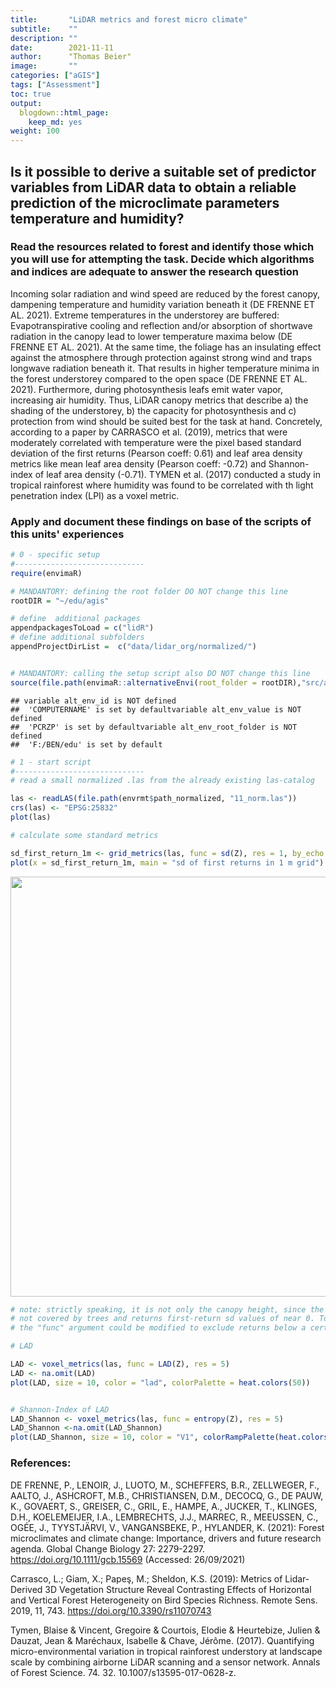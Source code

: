 ```yaml
---
title:       "LiDAR metrics and forest micro climate"
subtitle:    ""
description: ""
date:        2021-11-11
author:      "Thomas Beier"
image:       ""
categories: ["aGIS"]
tags: ["Assessment"]
toc: true
output:
  blogdown::html_page:
    keep_md: yes
weight: 100
---
```





## Is it possible to derive a suitable set of predictor variables from LiDAR data to obtain a reliable prediction of the microclimate parameters temperature and humidity?

### Read the resources related to forest and identify those which you will use for attempting the task. Decide which algorithms and indices are adequate to answer the research question

Incoming solar radiation and wind speed are reduced by the forest canopy, dampening temperature and humidity variation beneath it (DE FRENNE ET AL. 2021). Extreme temperatures in the understorey are buffered: Evapotranspirative cooling and reflection and/or absorption of shortwave radiation in the canopy lead to lower temperature maxima below (DE FRENNE ET AL. 2021). At the same time, the foliage has an insulating effect against the atmosphere through protection against strong wind and traps longwave radiation beneath it. That results in higher temperature minima in the forest understorey compared to the open space (DE FRENNE ET AL. 2021). Furthermore, during photosynthesis leafs emit water vapor, increasing air humidity. Thus, LiDAR canopy metrics that describe a) the shading of the understorey, b) the capacity for photosynthesis and c) protection from wind should be suited best for the task at hand. Concretely, according to a paper by CARRASCO et al. (2019), metrics that were moderately correlated with temperature were the pixel based standard deviation of the first returns (Pearson coeff: 0.61) and leaf area density metrics like mean leaf area density (Pearson coeff: -0.72) and Shannon-index of leaf area density (-0.71). TYMEN et al. (2017) conducted a study in tropical rainforest where humidity was found to be correlated with th light penetration index (LPI) as a voxel metric.

### Apply and document these findings on base of the scripts of this units' experiences


```r
# 0 - specific setup
#-----------------------------
require(envimaR)

# MANDANTORY: defining the root folder DO NOT change this line
rootDIR = "~/edu/agis"

# define  additional packages
appendpackagesToLoad = c("lidR")
# define additional subfolders
appendProjectDirList =  c("data/lidar_org/normalized/")


# MANDANTORY: calling the setup script also DO NOT change this line
source(file.path(envimaR::alternativeEnvi(root_folder = rootDIR),"src/agis_setup.R"),echo = FALSE)
```

```
## variable alt_env_id is NOT defined
##  'COMPUTERNAME' is set by defaultvariable alt_env_value is NOT defined
##  'PCRZP' is set by defaultvariable alt_env_root_folder is NOT defined
##  'F:/BEN/edu' is set by default
```

```r
# 1 - start script
#-----------------------------
# read a small normalized .las from the already existing las-catalog

las <- readLAS(file.path(envrmt$path_normalized, "11_norm.las"))
crs(las) <- "EPSG:25832"
plot(las)

# calculate some standard metrics

sd_first_return_1m <- grid_metrics(las, func = sd(Z), res = 1, by_echo = "first")
plot(x = sd_first_return_1m, main = "sd of first returns in 1 m grid")
```

<img src="{{< blogdown/postref >}}index_files/figure-html/unnamed-chunk-1-1.png" width="672" />

```r
# note: strictly speaking, it is not only the canopy height, since the road L3092 is 
# not covered by trees and returns first-return sd values of near 0. To avoid this, 
# the "func" argument could be modified to exclude returns below a certain height

# LAD

LAD <- voxel_metrics(las, func = LAD(Z), res = 5)
LAD <- na.omit(LAD)
plot(LAD, size = 10, color = "lad", colorPalette = heat.colors(50))


# Shannon-Index of LAD
LAD_Shannon <- voxel_metrics(las, func = entropy(Z), res = 5)
LAD_Shannon <-na.omit(LAD_Shannon)
plot(LAD_Shannon, size = 10, color = "V1", colorRampPalette(heat.colors(50)))
```

### References:

DE FRENNE, P., LENOIR, J., LUOTO, M., SCHEFFERS, B.R., ZELLWEGER, F., AALTO, J., ASHCROFT, M.B., CHRISTIANSEN, D.M., DECOCQ, G., DE PAUW, K., GOVAERT, S., GREISER, C., GRIL, E., HAMPE, A., JUCKER, T., KLINGES, D.H., KOELEMEIJER, I.A., LEMBRECHTS, J.J., MARREC, R., MEEUSSEN, C., OGÉE, J., TYYSTJÄRVI, V., VANGANSBEKE, P., HYLANDER, K. (2021): Forest microclimates and climate change: Importance, drivers and future research agenda. Global Change Biology 27: 2279-2297. https://doi.org/10.1111/gcb.15569 (Accessed: 26/09/2021)

Carrasco, L.; Giam, X.; Papeş, M.; Sheldon, K.S. (2019): Metrics of Lidar-Derived 3D Vegetation Structure Reveal Contrasting Effects of Horizontal and Vertical Forest Heterogeneity on Bird Species Richness. Remote Sens. 2019, 11, 743. https://doi.org/10.3390/rs11070743

Tymen, Blaise & Vincent, Gregoire & Courtois, Elodie & Heurtebize, Julien & Dauzat, Jean & Maréchaux, Isabelle & Chave, Jérôme. (2017). Quantifying micro-environmental variation in tropical rainforest understory at landscape scale by combining airborne LiDAR scanning and a sensor network. Annals of Forest Science. 74. 32. 10.1007/s13595-017-0628-z. 
